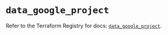 # `data_google_project`

Refer to the Terraform Registry for docs: [`data_google_project`](https://registry.terraform.io/providers/hashicorp/google-beta/6.49.1/docs/data-sources/google_project).
